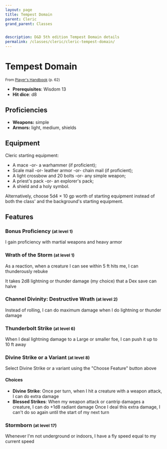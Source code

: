 ```yaml
---
layout: page
title: Tempest Domain
parent: Cleric
grand_parent: Classes


description: D&D 5th edition Tempest Domain details
permalink: /classes/cleric/cleric-tempest-domain/
---
```


# Tempest Domain

<small>From <a target="_blank" href="https://dnd.wizards.com/products/tabletop-games/rpg-products/rpg_playershandbook">Player's Handbook</a> (p. 62)</small>
- **Prerequisites**: Wisdom 13
- **Hit dice**: d8

## Proficiencies

- **Weapons:** simple
- **Armors:** light, medium, shields

## Equipment


Cleric starting equipment:

- A mace -or- a warhammer (if proficient);
- Scale mail -or- leather armor -or- chain mail (if proficient);
- A light crossbow and 20 bolts -or- any simple weapon;
- A priest's pack -or- an explorer's pack;
- A shield and a holy symbol.

Alternatively, choose 5d4 × 10 gp worth of starting equipment instead of both the class' and the background's starting equipment.


## Features

### Bonus Proficiency <small>(at level 1)</small>


I gain proficiency with martial weapons and heavy armor



### Wrath of the Storm <small>(at level 1)</small>


As a reaction, when a creature I can see within 5 ft hits me, I can thunderously rebuke

It takes 2d8 lightning or thunder damage (my choice) that a Dex save can halve



### Channel Divinity: Destructive Wrath <small>(at level 2)</small>


Instead of rolling, I can do maximum damage when I do lightning or thunder damage



### Thunderbolt Strike <small>(at level 6)</small>


When I deal lightning damage to a Large or smaller foe, I can push it up to 10 ft away



### Divine Strike or a Variant <small>(at level 8)</small>


Select Divine Strike or a variant using the "Choose Feature" button above
#### Choices
- **Divine Strike**: 
   Once per turn, when I hit a creature with a weapon attack, I can do extra damage
- **Blessed Strikes**: 
   When my weapon attack or cantrip damages a creature, I can do +1d8 radiant damage
   Once I deal this extra damage, I can't do so again until the start of my next turn






### Stormborn <small>(at level 17)</small>


Whenever I'm not underground or indoors, I have a fly speed equal to my current speed



